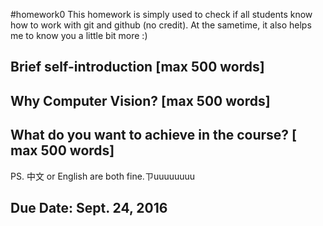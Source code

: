 #homework0
This homework is simply used to check if all students know how to work with git and github (no credit).
At the sametime, it also helps me to know you a little bit more :)

## Brief self-introduction [max 500 words]

## Why Computer Vision? [max 500 words]

## What do you want to achieve in the course? [ max 500 words]

PS. 中文 or English are both fine.ㄗuuuuuuuu

## Due Date: Sept. 24, 2016
